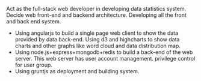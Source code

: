 Act as the full-stack web developer in developing data statistics system. Decide web front-end and backend architecture. Developing all the front and back end system.

- Using angularjs to build a single page web client to show the data provided by data back-end. Using d3 and highcharts to show data charts and other graphs like word cloud and data distribution map.
- Using node.js+express+mongodb+redis to build a back-end of the web server. This web server has user account management. privilege control for user group.
- Using gruntjs as deployment and building system.